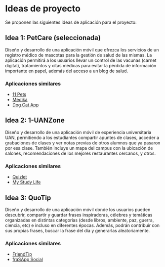 # Ideas de proyecto

Se proponen las siguientes ideas de aplicación para el proyecto:

## Idea 1: PetCare (seleccionada)

Diseño y desarrollo de una aplicación móvil que ofrezca los servicios de un registro médico de mascotas
para la gestión de salud de las mismas. La aplicación permitirá a los usuarios llevar un control de las 
vacunas (carnet digital), tratamientos y citas médicas para evitar la pérdida de información importante 
en papel, además del acceso a un blog de salud.
 

### Aplicaciones similares

- [11 Pets](https://play.google.com/store/apps/details?id=com.m11pets.elevenpets&hl=en)
- [Medika](https://play.google.com/store/apps/details?id=be.foxtastic.medicalrecord&hl=en)
- [Dog Cat App](https://play.google.com/store/apps/details?id=dogcat.app.android&hl=en)

## Idea 2: 1-UANZone

Diseño y desarrollo de una aplicación móvil de experiencia universitaria UAN, permitiendo a los estudiantes
compartir apuntes de clases, acceder a grabaciones de clases y ver notas previas de otros alumnos que ya 
pasaron por esa clase. También incluye un mapa del campus con la ubicación de salones, recomendaciones de 
los mejores restaurantes cercanos, y otros. 

### Aplicaciones similares

- [Quizlet](https://play.google.com/store/apps/details?id=com.quizlet.quizletandroid&hl=en)
- [My Study Life](https://play.google.com/store/search?q=my%20study%20life&c=apps&hl=en)

## Idea 3: QuoTip

Diseño y desarrollo de una aplicación móvil donde los usuarios pueden descubrir, compartir y guardar frases
inspiradoras, célebres y temáticas organizadas en distintas categorías (desde libros, ambiente, paz, guerra,
ciencia, etc) e incluso en diferentes épocas. Además, podrán contribuir con sus propias frases, buscar la 
frase del día y generarlas aleatoriamente.

### Aplicaciones similares

- [FriendTip](https://play.google.com/store/apps/details?id=com.maiasoft.friendtip&hl=en)
- [fraSApp Social](https://play.google.com/store/apps/details?id=com.harrycampaz.frasesapp&hl=en)